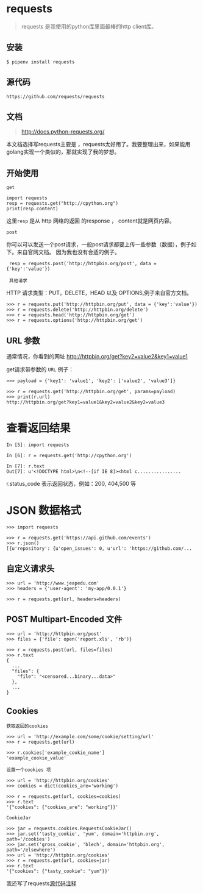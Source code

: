 # requests

>requests 是我使用的python库里面最棒的http client库。

安装
---

```
$ pipenv install requests
```

源代码
-----

```
https://github.com/requests/requests
```

文档
----

>  http://docs.python-requests.org/


本文档选择写requests主要是 ，requests太好用了。我要整理出来，如果能用golang实现一个类似的，那就实现了我的梦想。

开始使用
-------

`` get ``

```
import requests
resp = requests.get("http://cpython.org")
print(resp.content)
```

这里``resp`` 是从 http 网络的返回 的response ， content就是网页内容。


``post``

你可以可以发送一个post请求，一般post请求都要上传一些参数（数据），例子如下。来自官网文档。
因为我也没有合适的例子。


```
 resp = requests.post('http://httpbin.org/post', data = {'key':'value'})
```


`` 其他请求``

HTTP 请求类型：PUT，DELETE，HEAD 以及 OPTIONS,例子来自官方文档。

```
>>> r = requests.put('http://httpbin.org/put', data = {'key':'value'})
>>> r = requests.delete('http://httpbin.org/delete')
>>> r = requests.head('http://httpbin.org/get')
>>> r = requests.options('http://httpbin.org/get')

```

URL 参数
--------

通常情况，你看到的网址 http://httpbin.org/get?key2=value2&key1=value1

get请求带参数的 ``URL`` 例子：

```
>>> payload = {'key1': 'value1', 'key2': ['value2', 'value3']}

>>> r = requests.get('http://httpbin.org/get', params=payload)
>>> print(r.url)
http://httpbin.org/get?key1=value1&key2=value2&key2=value3
```

查看返回结果
==========

```
In [5]: import requests

In [6]: r = requests.get('http://cpython.org')

In [7]: r.text
Out[7]: u'<!DOCTYPE html>\n<!--[if IE 8]><html c................
```

r.status_code 表示返回状态，例如：200, 404,500 等


JSON 数据格式
=============

```
>>> import requests

>>> r = requests.get('https://api.github.com/events')
>>> r.json()
[{u'repository': {u'open_issues': 0, u'url': 'https://github.com/...
```

自定义请求头
-----------

```
>>> url = 'http://www.jeapedu.com'
>>> headers = {'user-agent': 'my-app/0.0.1'}

>>> r = requests.get(url, headers=headers)
```

POST Multipart-Encoded 文件
----------------------------

```
>>> url = 'http://httpbin.org/post'
>>> files = {'file': open('report.xls', 'rb')}

>>> r = requests.post(url, files=files)
>>> r.text
{
  ...
  "files": {
    "file": "<censored...binary...data>"
  },
  ...
}
```

Cookies
---------

``获取返回的cookies``

```
>>> url = 'http://example.com/some/cookie/setting/url'
>>> r = requests.get(url)

>>> r.cookies['example_cookie_name']
'example_cookie_value'
```

``设置一个cookies 项``

```
>>> url = 'http://httpbin.org/cookies'
>>> cookies = dict(cookies_are='working')

>>> r = requests.get(url, cookies=cookies)
>>> r.text
'{"cookies": {"cookies_are": "working"}}'
```


``CookieJar``

```
>>> jar = requests.cookies.RequestsCookieJar()
>>> jar.set('tasty_cookie', 'yum', domain='httpbin.org', path='/cookies')
>>> jar.set('gross_cookie', 'blech', domain='httpbin.org', path='/elsewhere')
>>> url = 'http://httpbin.org/cookies'
>>> r = requests.get(url, cookies=jar)
>>> r.text
'{"cookies": {"tasty_cookie": "yum"}}'
```

我还写了requests[源代码注释](http://www.cpython.org/requests_notes/index.html)
